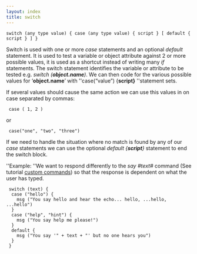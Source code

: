 ```yaml
---
layout: index
title: switch
---
```


    switch (any type value) { case (any type value) { script } [ default { script } ] }

Switch is used with one or more *case* statements and an optional *default* statement. It is used to test a variable or object attribute against 2 or more possible values, it is used as a shortcut instead of writing many *if* statements. The switch statement identifies the variable or attribute to be tested e.g. *switch (**object.name**)*. We can then code for the various possible values for ‘**object.name**’ with ''case(“value”) {**script}** ''statement sets.

If several values should cause the same action we can use this values in on case separated by commas:

     case ( 1, 2 )

or

     case("one", "two", "three")

If we need to handle the situation where no match is found by any of our *case* statements we can use the optional *default {**script**}* statement to end the switch block.

''Example: ''We want to respond differently to the *say \#text\#* command (See tutorial [custom commands](../tutorial/custom_commands.html)) so that the response is dependent on what the user has typed.

     switch (text) {
      case ("hello") {
        msg ("You say hello and hear the echo... hello, ...hello, ...hello")
      }
      case ("help", "hint") {
        msg ("You say help me please!")
      }
      default {
        msg ("You say '" + text + "' but no one hears you")
      }
     } 

